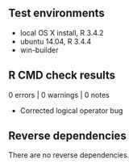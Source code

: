 ## Test environments
* local OS X install, R 3.4.2
* ubuntu 14.04, R 3.4.4
* win-builder

## R CMD check results
0 errors | 0 warnings | 0 notes

* Corrected logical operator bug

## Reverse dependencies

There are no reverse dependencies.
